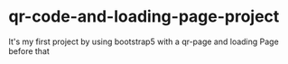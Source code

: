 # qr-code-and-loading-page-project
It's my first project by using bootstrap5 with a qr-page and loading Page before that 
